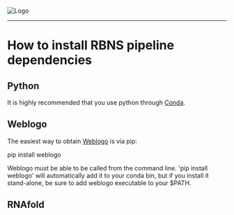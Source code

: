 ![Logo](../img/SHAPEware-logo.png)

***
# How to install RBNS pipeline dependencies

## Python

It is highly recommended that you use python through [Conda](https://conda.io/docs/user-guide/install/index.html).

## Weblogo

The easiest way to obtain [Weblogo](http://weblogo.threeplusone.com/manual.html) is via pip:

pip install weblogo

Weblogo must be able to be called from the command line. 'pip install weblogo' will automatically add it to your conda bin, but if you install it stand-alone, be sure to add weblogo executable to your $PATH. 


## RNAfold



